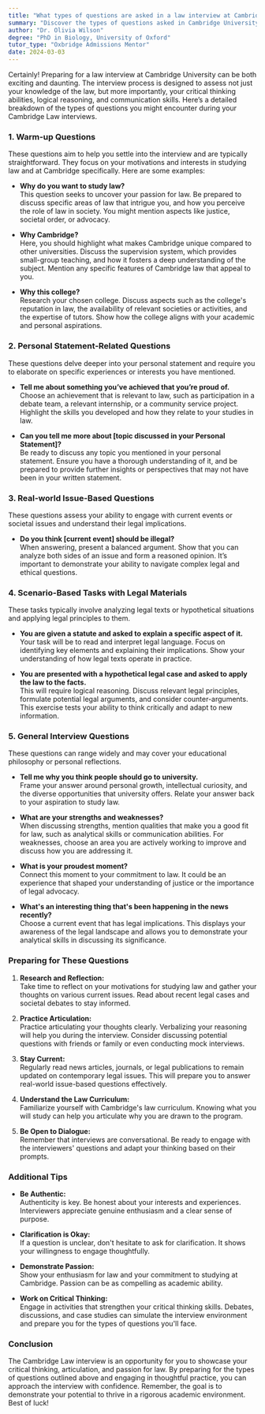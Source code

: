 ```yaml
---
title: "What types of questions are asked in a law interview at Cambridge University?"
summary: "Discover the types of questions asked in Cambridge University law interviews, focusing on critical thinking, reasoning, and communication skills."
author: "Dr. Olivia Wilson"
degree: "PhD in Biology, University of Oxford"
tutor_type: "Oxbridge Admissions Mentor"
date: 2024-03-03
---
```


Certainly! Preparing for a law interview at Cambridge University can be both exciting and daunting. The interview process is designed to assess not just your knowledge of the law, but more importantly, your critical thinking abilities, logical reasoning, and communication skills. Here’s a detailed breakdown of the types of questions you might encounter during your Cambridge Law interviews.

### 1. Warm-up Questions

These questions aim to help you settle into the interview and are typically straightforward. They focus on your motivations and interests in studying law and at Cambridge specifically. Here are some examples:

- **Why do you want to study law?**  
  This question seeks to uncover your passion for law. Be prepared to discuss specific areas of law that intrigue you, and how you perceive the role of law in society. You might mention aspects like justice, societal order, or advocacy.

- **Why Cambridge?**  
  Here, you should highlight what makes Cambridge unique compared to other universities. Discuss the supervision system, which provides small-group teaching, and how it fosters a deep understanding of the subject. Mention any specific features of Cambridge law that appeal to you.

- **Why this college?**  
  Research your chosen college. Discuss aspects such as the college's reputation in law, the availability of relevant societies or activities, and the expertise of tutors. Show how the college aligns with your academic and personal aspirations.

### 2. Personal Statement-Related Questions

These questions delve deeper into your personal statement and require you to elaborate on specific experiences or interests you have mentioned.

- **Tell me about something you’ve achieved that you’re proud of.**  
  Choose an achievement that is relevant to law, such as participation in a debate team, a relevant internship, or a community service project. Highlight the skills you developed and how they relate to your studies in law.

- **Can you tell me more about [topic discussed in your Personal Statement]?**  
  Be ready to discuss any topic you mentioned in your personal statement. Ensure you have a thorough understanding of it, and be prepared to provide further insights or perspectives that may not have been in your written statement.

### 3. Real-world Issue-Based Questions

These questions assess your ability to engage with current events or societal issues and understand their legal implications.

- **Do you think [current event] should be illegal?**  
  When answering, present a balanced argument. Show that you can analyze both sides of an issue and form a reasoned opinion. It’s important to demonstrate your ability to navigate complex legal and ethical questions.

### 4. Scenario-Based Tasks with Legal Materials

These tasks typically involve analyzing legal texts or hypothetical situations and applying legal principles to them.

- **You are given a statute and asked to explain a specific aspect of it.**  
  Your task will be to read and interpret legal language. Focus on identifying key elements and explaining their implications. Show your understanding of how legal texts operate in practice.

- **You are presented with a hypothetical legal case and asked to apply the law to the facts.**  
  This will require logical reasoning. Discuss relevant legal principles, formulate potential legal arguments, and consider counter-arguments. This exercise tests your ability to think critically and adapt to new information.

### 5. General Interview Questions

These questions can range widely and may cover your educational philosophy or personal reflections.

- **Tell me why you think people should go to university.**  
  Frame your answer around personal growth, intellectual curiosity, and the diverse opportunities that university offers. Relate your answer back to your aspiration to study law.

- **What are your strengths and weaknesses?**  
  When discussing strengths, mention qualities that make you a good fit for law, such as analytical skills or communication abilities. For weaknesses, choose an area you are actively working to improve and discuss how you are addressing it.

- **What is your proudest moment?**  
  Connect this moment to your commitment to law. It could be an experience that shaped your understanding of justice or the importance of legal advocacy.

- **What's an interesting thing that's been happening in the news recently?**  
  Choose a current event that has legal implications. This displays your awareness of the legal landscape and allows you to demonstrate your analytical skills in discussing its significance.

### Preparing for These Questions

1. **Research and Reflection:**  
   Take time to reflect on your motivations for studying law and gather your thoughts on various current issues. Read about recent legal cases and societal debates to stay informed.

2. **Practice Articulation:**  
   Practice articulating your thoughts clearly. Verbalizing your reasoning will help you during the interview. Consider discussing potential questions with friends or family or even conducting mock interviews.

3. **Stay Current:**  
   Regularly read news articles, journals, or legal publications to remain updated on contemporary legal issues. This will prepare you to answer real-world issue-based questions effectively.

4. **Understand the Law Curriculum:**  
   Familiarize yourself with Cambridge's law curriculum. Knowing what you will study can help you articulate why you are drawn to the program.

5. **Be Open to Dialogue:**  
   Remember that interviews are conversational. Be ready to engage with the interviewers' questions and adapt your thinking based on their prompts.

### Additional Tips

- **Be Authentic:**  
   Authenticity is key. Be honest about your interests and experiences. Interviewers appreciate genuine enthusiasm and a clear sense of purpose.

- **Clarification is Okay:**  
   If a question is unclear, don't hesitate to ask for clarification. It shows your willingness to engage thoughtfully.

- **Demonstrate Passion:**  
   Show your enthusiasm for law and your commitment to studying at Cambridge. Passion can be as compelling as academic ability.

- **Work on Critical Thinking:**  
   Engage in activities that strengthen your critical thinking skills. Debates, discussions, and case studies can simulate the interview environment and prepare you for the types of questions you'll face.

### Conclusion

The Cambridge Law interview is an opportunity for you to showcase your critical thinking, articulation, and passion for law. By preparing for the types of questions outlined above and engaging in thoughtful practice, you can approach the interview with confidence. Remember, the goal is to demonstrate your potential to thrive in a rigorous academic environment. Best of luck!
    
